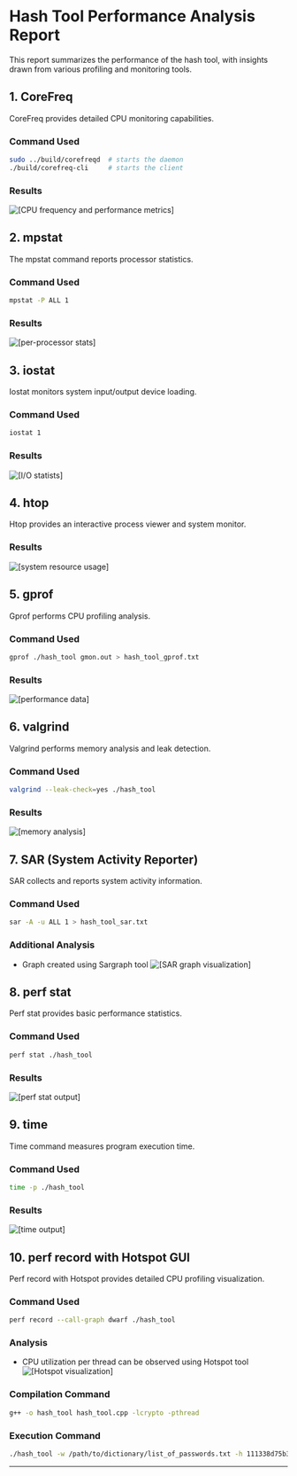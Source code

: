 # Hash Tool Performance Analysis Report

This report summarizes the performance of the hash tool, with insights drawn from various profiling and monitoring tools.

## 1. CoreFreq
CoreFreq provides detailed CPU monitoring capabilities.

### Command Used
```bash
sudo ../build/corefreqd  # starts the daemon
./build/corefreq-cli     # starts the client
```

### Results
![\[CPU frequency and performance metrics\]](performance_output/corefreq.png)

## 2. mpstat
The mpstat command reports processor statistics.

### Command Used
```bash
mpstat -P ALL 1
```

### Results
![\[per-processor stats\]](performance_output/mpstat.png)

## 3. iostat
Iostat monitors system input/output device loading.

### Command Used
```bash
iostat 1
```

### Results
![\[I/O statists\]](performance_output/iostat.png)

## 4. htop
Htop provides an interactive process viewer and system monitor.

### Results
![\[system resource usage\]](performance_output/htop.png)

## 5. gprof
Gprof performs CPU profiling analysis.

### Command Used
```bash
gprof ./hash_tool gmon.out > hash_tool_gprof.txt
```

### Results
![\[performance data\]](performance_output/gprof.png)

## 6. valgrind
Valgrind performs memory analysis and leak detection.

### Command Used
```bash
valgrind --leak-check=yes ./hash_tool
```

### Results
![\[memory analysis\]](performance_output/valgrind.png)

## 7. SAR (System Activity Reporter)
SAR collects and reports system activity information.

### Command Used
```bash
sar -A -u ALL 1 > hash_tool_sar.txt
```

### Additional Analysis
- Graph created using Sargraph tool
![\[SAR graph visualization\]](performance_output/percentage-of-cpu-all-ut.jpeg)

## 8. perf stat
Perf stat provides basic performance statistics.

### Command Used
```bash
perf stat ./hash_tool
```

### Results
![\[perf stat output\]](performance_output/perf.png)

## 9. time
Time command measures program execution time.

### Command Used
```bash
time -p ./hash_tool
```

### Results
![\[time output\]](performance_output/time.png)

## 10. perf record with Hotspot GUI
Perf record with Hotspot provides detailed CPU profiling visualization.

### Command Used
```bash
perf record --call-graph dwarf ./hash_tool
```

### Analysis
- CPU utilization per thread can be observed using Hotspot tool
![\[Hotspot visualization\]](performance_output/hotspot_perf.png)


### Compilation Command
```bash
g++ -o hash_tool hash_tool.cpp -lcrypto -pthread
```
### Execution Command
```bash
./hash_tool -w /path/to/dictionary/list_of_passwords.txt -h 111338d75b3bb4949966c35f20494c153cd1c9b58966c74c917fa5c72d71ffe6 -t 8
```

---
